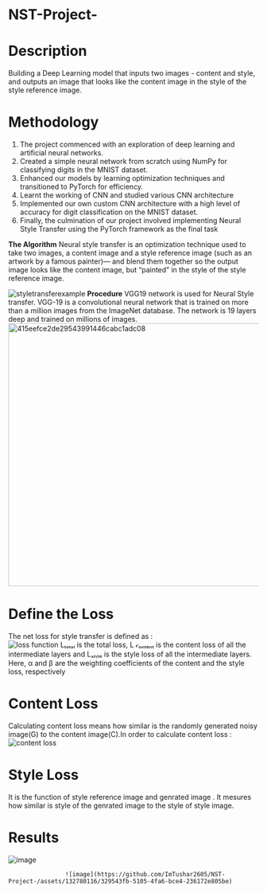 # NST-Project-
# Description
Building a Deep Learning model that inputs two images - content and style, and outputs an image that looks like the content image in the style of the style reference image.
 
# Methodology 
1. The project commenced with an exploration of deep learning and artificial neural networks.
2. Created a simple neural network from scratch using NumPy for classifying digits in the MNIST dataset.
3. Enhanced our models by learning optimization techniques and transitioned to PyTorch for efficiency.
4. Learnt the working of CNN and studied various CNN architecture 
5. Implemented our own custom CNN architecture with a high level of accuracy for digit classification on the MNIST dataset.
6. Finally, the culmination of our project involved implementing Neural Style Transfer using the PyTorch framework as the final task

 **The Algorithm**
      Neural style transfer is an optimization technique used to take two images,
 a content image and a style reference image (such as an artwork by a famous painter)—
and blend them together so the output image looks like the content image, but “painted” in the style of the style reference image.

![styletransferexample](https://github.com/ImTushar2605/NST-Project-/assets/132780116/1f0e51b4-7f86-417f-8bf0-a807b194509b)
**Procedure** 
VGG19 network is used for Neural Style transfer. VGG-19 is a convolutional neural network that is trained on more than a million images from the ImageNet database. The network is 19 layers deep and trained on millions of images. 
<img width="528" alt="415eefce2de29543991446cabc1adc08" src="https://github.com/ImTushar2605/NST-Project-/assets/132780116/fa34744d-bee8-4c21-890a-169572511e49">

# Define the Loss
The net loss for style transfer is defined as :  
![loss function](https://github.com/ImTushar2605/NST-Project-/assets/132780116/237b8d4d-701b-4399-9b91-8a144a37422e)
 Lₜₒₜₐₗ is the total loss, L 𝒸ₒₙₜₑₙₜ is the content loss of all the intermediate layers and Lₛₜᵧₗₑ is the style loss of all the intermediate layers. Here, α and β are the weighting coefficients of the content and the style loss, respectively
# Content Loss
Calculating content loss means how similar is the randomly generated noisy image(G) to the content image(C).In order to calculate content loss :
               ![content loss](https://github.com/ImTushar2605/NST-Project-/assets/132780116/e5fb0b22-ed3f-4591-be72-646847510da1)
# Style Loss 
It is the function of style reference image and genrated image . It mesures how similar is style of  the genrated image to the style of style image. 

# Results 
![image](https://github.com/ImTushar2605/NST-Project-/assets/132780116/4cb32c3f-2345-49e3-b5f5-8c52c347adba)

  
                    ![image](https://github.com/ImTushar2605/NST-Project-/assets/132780116/329543fb-5105-4fa6-bce4-236172e805be)

                                   

